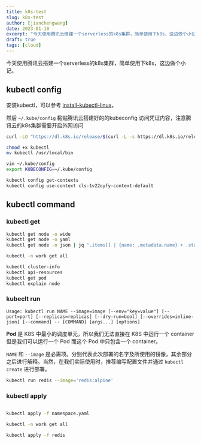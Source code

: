 ```yaml
---
title: k8s-test
slug: k8s-test
author: [jianchengwang]
date: 2023-01-10
excerpt: "今天使用腾讯云搭建一个serverless的k8s集群，简单使用下k8s，这边做个小记"
draft: true
tags: [cloud]
---
```


今天使用腾讯云搭建一个serverless的k8s集群，简单使用下k8s，这边做个小记。

## kubectl config

安装kubectl，可以参考 [install-kubectl-linux](https://kubernetes.io/docs/tasks/tools/install-kubectl-linux/)，

然后 `~/.kube/config` 黏贴腾讯云搭建好的的kubeconfig 访问凭证内容，注意腾讯云的k8s集群需要开启外网访问

```bash
curl -LO "https://dl.k8s.io/release/$(curl -L -s https://dl.k8s.io/release/stable.txt)/bin/linux/amd64/kubectl"

chmod +x kubectl
mv kubectl /usr/local/bin

vim ~/.kube/config  
export KUBECONFIG=~/.kube/config

kubectl config get-contexts  
kubectl config use-context cls-1v22oyfy-context-default
```

## kubectl command

### kubectl get

```bash
kubectl get node -o wide
kubectl get node -o yaml
kubectl get node -o json | jq ".items[] | {name: .metadata.name} + .status.nodeInfo"

kubectl -n work get all

kubectl cluster-info
kubectl api-resources
kubectl get pod
kubectl explain node
```

### kubeclt run

```
Usage: kubectl run NAME --image=image [--env="key=value"] [--port=port] [--replicas=replicas] [--dry-run=bool] [--overrides=inline-json] [--command] -- [COMMAND] [args...] [options]
```

**Pod** 是 K8S 中最小的调度单元，所以我们无法直接在 K8S 中运行一个 container 但是我们可以运行一个 Pod 而这个 Pod 中只包含一个 container。

`NAME` 和 `--image` 是必需项。分别代表此次部署的名字及所使用的镜像，其余部分之后进行解释。当然，在我们实际使用时，推荐编写配置文件并通过 `kubectl create` 进行部署。

```bash
kubectl run redis --image='redis:alpine'
```

### kubectl apply

```bash

kubectl apply -f namespace.yaml

kubectl -n work get all

kubectl apply -f redis


```

